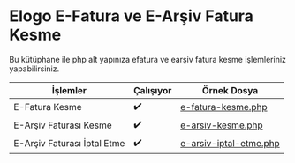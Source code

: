 # Elogo E-Fatura ve E-Arşiv Fatura Kesme 
Bu kütüphane ile php alt yapınıza efatura ve earşiv fatura kesme işlemleriniz yapabilirsiniz.

| İşlemler  | Çalışıyor | Örnek Dosya |
| ------------- | ------------- | ------------- |
| E-Fatura Kesme  | :heavy_check_mark: | [e-fatura-kesme.php](https://github.com/Hasokeyk/elogo-php/blob/main/examples/e-fatura-kesme.php) | 
| E-Arşiv Faturası Kesme  | :heavy_check_mark: | [e-arsiv-kesme.php](https://github.com/Hasokeyk/elogo-php/blob/main/examples/e-arsiv-kesme.php) |
| E-Arşiv Faturası İptal Etme  | :heavy_check_mark: | [e-arsiv-iptal-etme.php](https://github.com/Hasokeyk/elogo-php/blob/main/examples/e-arsiv-iptal-etme.php) |